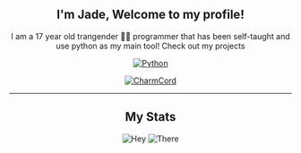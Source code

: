 <div align=center>

## I'm Jade, Welcome to my profile!

I am a 17 year old trangender 🏳️‍⚧️ programmer that has been self-taught and use python as my main tool! Check out my projects

[![Python](https://img.shields.io/badge/-Python-141414?style=flat&logo=python)](https://www.python.org/)

[![CharmCord](https://github-readme-stats.vercel.app/api/pin/?username=LilbabxJJ-1&repo=CharmCord&theme=tokyonight&hide_border=true&border_radius=6&icon_color=ffa8fb)](https://github.com/LilbabxJJ-1/CharmCord)

<div align=left>

---
  
<div align=center>
  
## My Stats
  
![Hey](https://github-readme-stats.vercel.app/api?username=LilbabxJJ-1&theme=tokyonight)
![There](https://streak-stats.demolab.com/?user=LilbabxJJ-1)
<div align=left>
